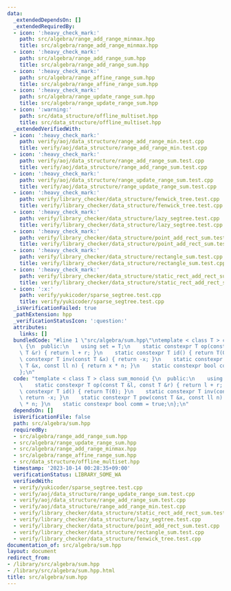 ```yaml
---
data:
  _extendedDependsOn: []
  _extendedRequiredBy:
  - icon: ':heavy_check_mark:'
    path: src/algebra/range_add_range_minmax.hpp
    title: src/algebra/range_add_range_minmax.hpp
  - icon: ':heavy_check_mark:'
    path: src/algebra/range_add_range_sum.hpp
    title: src/algebra/range_add_range_sum.hpp
  - icon: ':heavy_check_mark:'
    path: src/algebra/range_affine_range_sum.hpp
    title: src/algebra/range_affine_range_sum.hpp
  - icon: ':heavy_check_mark:'
    path: src/algebra/range_update_range_sum.hpp
    title: src/algebra/range_update_range_sum.hpp
  - icon: ':warning:'
    path: src/data_structure/offline_multiset.hpp
    title: src/data_structure/offline_multiset.hpp
  _extendedVerifiedWith:
  - icon: ':heavy_check_mark:'
    path: verify/aoj/data_structure/range_add_range_min.test.cpp
    title: verify/aoj/data_structure/range_add_range_min.test.cpp
  - icon: ':heavy_check_mark:'
    path: verify/aoj/data_structure/range_add_range_sum.test.cpp
    title: verify/aoj/data_structure/range_add_range_sum.test.cpp
  - icon: ':heavy_check_mark:'
    path: verify/aoj/data_structure/range_update_range_sum.test.cpp
    title: verify/aoj/data_structure/range_update_range_sum.test.cpp
  - icon: ':heavy_check_mark:'
    path: verify/library_checker/data_structure/fenwick_tree.test.cpp
    title: verify/library_checker/data_structure/fenwick_tree.test.cpp
  - icon: ':heavy_check_mark:'
    path: verify/library_checker/data_structure/lazy_segtree.test.cpp
    title: verify/library_checker/data_structure/lazy_segtree.test.cpp
  - icon: ':heavy_check_mark:'
    path: verify/library_checker/data_structure/point_add_rect_sum.test.cpp
    title: verify/library_checker/data_structure/point_add_rect_sum.test.cpp
  - icon: ':heavy_check_mark:'
    path: verify/library_checker/data_structure/rectangle_sum.test.cpp
    title: verify/library_checker/data_structure/rectangle_sum.test.cpp
  - icon: ':heavy_check_mark:'
    path: verify/library_checker/data_structure/static_rect_add_rect_sum.test.cpp
    title: verify/library_checker/data_structure/static_rect_add_rect_sum.test.cpp
  - icon: ':x:'
    path: verify/yukicoder/sparse_segtree.test.cpp
    title: verify/yukicoder/sparse_segtree.test.cpp
  _isVerificationFailed: true
  _pathExtension: hpp
  _verificationStatusIcon: ':question:'
  attributes:
    links: []
  bundledCode: "#line 1 \"src/algebra/sum.hpp\"\ntemplate < class T > class sum_monoid\
    \ {\n  public:\n    using set = T;\n    static constexpr T op(const T &l, const\
    \ T &r) { return l + r; }\n    static constexpr T id() { return T(0); }\n    static\
    \ constexpr T inv(const T &x) { return -x; }\n    static constexpr T pow(const\
    \ T &x, const ll n) { return x * n; }\n    static constexpr bool comm = true;\n\
    };\n"
  code: "template < class T > class sum_monoid {\n  public:\n    using set = T;\n\
    \    static constexpr T op(const T &l, const T &r) { return l + r; }\n    static\
    \ constexpr T id() { return T(0); }\n    static constexpr T inv(const T &x) {\
    \ return -x; }\n    static constexpr T pow(const T &x, const ll n) { return x\
    \ * n; }\n    static constexpr bool comm = true;\n};\n"
  dependsOn: []
  isVerificationFile: false
  path: src/algebra/sum.hpp
  requiredBy:
  - src/algebra/range_add_range_sum.hpp
  - src/algebra/range_update_range_sum.hpp
  - src/algebra/range_add_range_minmax.hpp
  - src/algebra/range_affine_range_sum.hpp
  - src/data_structure/offline_multiset.hpp
  timestamp: '2023-10-14 00:28:35+09:00'
  verificationStatus: LIBRARY_SOME_WA
  verifiedWith:
  - verify/yukicoder/sparse_segtree.test.cpp
  - verify/aoj/data_structure/range_update_range_sum.test.cpp
  - verify/aoj/data_structure/range_add_range_sum.test.cpp
  - verify/aoj/data_structure/range_add_range_min.test.cpp
  - verify/library_checker/data_structure/static_rect_add_rect_sum.test.cpp
  - verify/library_checker/data_structure/lazy_segtree.test.cpp
  - verify/library_checker/data_structure/point_add_rect_sum.test.cpp
  - verify/library_checker/data_structure/rectangle_sum.test.cpp
  - verify/library_checker/data_structure/fenwick_tree.test.cpp
documentation_of: src/algebra/sum.hpp
layout: document
redirect_from:
- /library/src/algebra/sum.hpp
- /library/src/algebra/sum.hpp.html
title: src/algebra/sum.hpp
---
```

